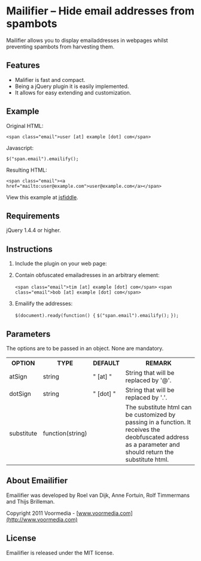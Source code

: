 Mailifier – Hide email addresses from spambots
==============================================

Mailifier allows you to display emailaddresses in webpages whilst preventing spambots from harvesting them.

Features
--------

* Malifier is fast and compact.
* Being a jQuery plugin it is easily implemented.
* It allows for easy extending and customization.

Example
-------

Original HTML:

    <span class="email">user [at] example [dot] com</span>

Javascript:

    $("span.email").emailify();

Resulting HTML:

    <span class="email"><a href="mailto:user@example.com">user@example.com</a></span>
    
View this example at [jsfiddle](http://jsfiddle.net/voormedia/r29EM/).

Requirements
------------

jQuery 1.4.4 or higher.

Instructions
------------

1. Include the plugin on your web page:

    <script src="jquery.vm.emailifier.min.js" type="text/javascript"></script>
  
2. Contain obfuscated emailadresses in an arbitrary element:

    `<span class="email">tim [at] example [dot] com</span>`
    `<span class="email">bob [at] example [dot] com</span>`
  
3. Emailify the addresses:

    `$(document).ready(function() {`
       `$("span.email").emailify();`
    `});`

Parameters
----------

The options are to be passed in an object. None are mandatory.

<table>
<tr><th>OPTION</th><th>TYPE</th><th>DEFAULT</th><th>REMARK</th></tr>
<tr><td>atSign</td><td>string</td><td>" [at] "</td><td>String that will be replaced by '@'.</td></tr>
<tr><td>dotSign</td><td>string</td><td>" [dot] "</td><td>String that will be replaced by '.'.</td></tr>
<tr><td>substitute</td><td>function(string)</td><td></td><td>The substitute html can be customized by passing in a function. It receives the deobfuscated address as a parameter and should return the substitute html.</td></tr>
</table>
                             
About Emailifier
----------------

Emailifier was developed by Roel van Dijk, Anne Fortuin, Rolf Timmermans and Thijs Brilleman.

Copyright 2011 Voormedia - [www.voormedia.com](http://www.voormedia.com)

License
-------

Emailifier is released under the MIT license.